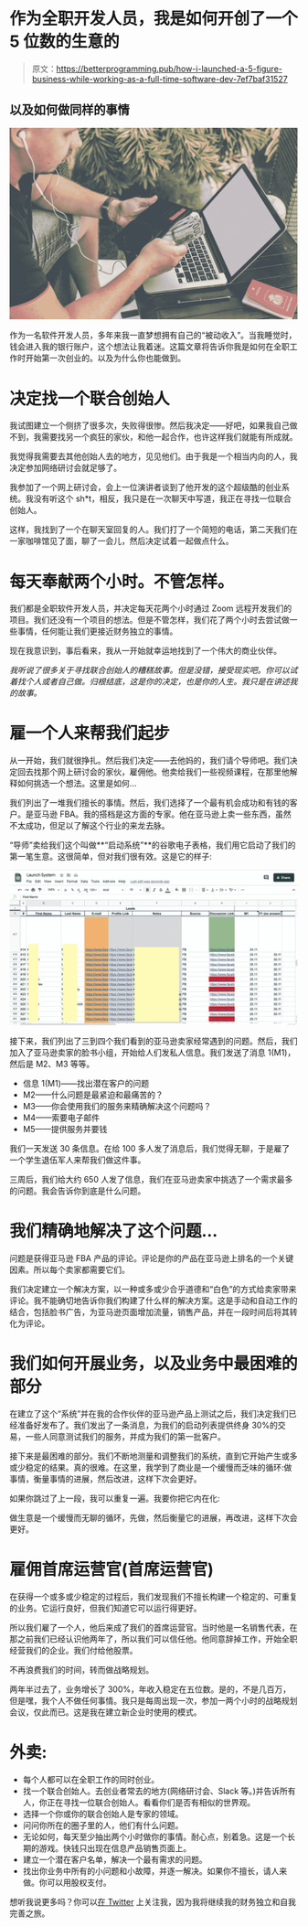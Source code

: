 # 作为全职开发人员，我是如何开创了一个 5 位数的生意的

> 原文：<https://betterprogramming.pub/how-i-launched-a-5-figure-business-while-working-as-a-full-time-software-dev-7ef7baf31527>

## 以及如何做同样的事情

![](img/3800277516176db2a56fdbb4aef4a16b.png)

作为一名软件开发人员，多年来我一直梦想拥有自己的“被动收入”。当我睡觉时，钱会进入我的银行账户，这个想法让我着迷。这篇文章将告诉你我是如何在全职工作时开始第一次创业的。以及为什么你也能做到。

# 决定找一个联合创始人

我试图建立一个侧挤了很多次，失败得很惨。然后我决定——好吧，如果我自己做不到，我需要找另一个疯狂的家伙，和他一起合作，也许这样我们就能有所成就。

我觉得我需要去其他创始人去的地方，见见他们。由于我是一个相当内向的人，我决定参加网络研讨会就足够了。

我参加了一个网上研讨会，会上一位演讲者谈到了他开发的这个超级酷的创业系统。我没有听这个 sh*t，相反，我只是在一次聊天中写道，我正在寻找一位联合创始人。

这样，我找到了一个在聊天室回复的人。我们打了一个简短的电话，第二天我们在一家咖啡馆见了面，聊了一会儿，然后决定试着一起做点什么。

# 每天奉献两个小时。不管怎样。

我们都是全职软件开发人员，并决定每天花两个小时通过 Zoom 远程开发我们的项目。我们还没有一个项目的想法。但是不管怎样，我们花了两个小时去尝试做一些事情，任何能让我们更接近财务独立的事情。

现在我意识到，事后看来，我从一开始就幸运地找到了一个伟大的商业伙伴。

*我听说了很多关于寻找联合创始人的糟糕故事。但是没错，接受现实吧。你可以试着找个人或者自己做。归根结底，这是你的决定，也是你的人生。我只是在讲述我的故事。*

# 雇一个人来帮我们起步

从一开始，我们就很挣扎。然后我们决定——去他妈的，我们请个导师吧。我们决定回去找那个网上研讨会的家伙，雇佣他。他卖给我们一些视频课程，在那里他解释如何挑选一个想法。这里是如何…

我们列出了一堆我们擅长的事情。然后，我们选择了一个最有机会成功和有钱的客户。是亚马逊 FBA。我的搭档是这方面的专家。他在亚马逊上卖一些东西，虽然不太成功，但足以了解这个行业的来龙去脉。

“导师”卖给我们这个叫做**“启动系统”**的谷歌电子表格，我们用它启动了我们的第一笔生意。这很简单，但对我们很有效。这是它的样子:

![](img/9e1a885a3eefc3a68e7f3aeb38d66e0c.png)

接下来，我们列出了三到四个我们看到的亚马逊卖家经常遇到的问题。然后，我们加入了亚马逊卖家的脸书小组，开始给人们发私人信息。我们发送了消息 1(M1)，然后是 M2、M3 等等。

*   信息 1(M1)——找出潜在客户的问题
*   M2——什么问题是最紧迫和最痛苦的？
*   M3——你会使用我们的服务来精确解决这个问题吗？
*   M4——索要电子邮件
*   M5——提供服务并要钱

我们一天发送 30 条信息。在给 100 多人发了消息后，我们觉得无聊，于是雇了一个学生退伍军人来帮我们做这件事。

三周后，我们给大约 650 人发了信息，我们在亚马逊卖家中挑选了一个需求最多的问题。我会告诉你到底是什么问题。

# 我们精确地解决了这个问题…

问题是获得亚马逊 FBA 产品的评论。评论是你的产品在亚马逊上排名的一个关键因素。所以每个卖家都需要它们。

我们决定建立一个解决方案，以一种或多或少合乎道德和“白色”的方式给卖家带来评论。我不能确切地告诉你我们构建了什么样的解决方案。这是手动和自动工作的结合，包括脸书广告，为亚马逊页面增加流量，销售产品，并在一段时间后将其转化为评论。

# 我们如何开展业务，以及业务中最困难的部分

在建立了这个“系统”并在我的合作伙伴的亚马逊产品上测试之后，我们决定我们已经准备好发布了。我们发出了一条消息，为我们的启动列表提供终身 30%的交易，一些人同意测试我们的服务，并成为我们的第一批客户。

接下来是最困难的部分。我们不断地测量和调整我们的系统，直到它开始产生或多或少稳定的结果。真的很难。在这里，我学到了商业是一个缓慢而乏味的循环:做事情，衡量事情的进展，然后改进，这样下次会更好。

如果你跳过了上一段，我可以重复一遍。我要你把它内在化:

做生意是一个缓慢而无聊的循环，先做，然后衡量它的进展，再改进，这样下次会更好。

# 雇佣首席运营官(首席运营官)

在获得一个或多或少稳定的过程后，我们发现我们不擅长构建一个稳定的、可重复的业务。它运行良好，但我们知道它可以运行得更好。

所以我们雇了一个人，他后来成了我们的首席运营官。当时他是一名销售代表，在那之前我们已经认识他两年了，所以我们可以信任他。他同意辞掉工作，开始全职经营我们的企业。我们付给他股票。

不再浪费我们的时间，转而做战略规划。

两年半过去了，业务增长了 300%，年收入稳定在五位数。是的，不是几百万，但是嘿，我个人不做任何事情。我只是每周出现一次，参加一两个小时的战略规划会议，仅此而已。这是我在建立新企业时使用的模式。

# **外卖:**

*   每个人都可以在全职工作的同时创业。
*   找一个联合创始人。去创业者常去的地方(网络研讨会、Slack 等。)并告诉所有人，你正在寻找一位联合创始人。看看你们是否有相似的世界观。
*   选择一个你或你的联合创始人是专家的领域。
*   问问你所在的圈子里的人，他们有什么问题。
*   无论如何，每天至少抽出两个小时做你的事情。耐心点，别着急。这是一个长期的游戏。快钱只出现在信息产品销售页面上。
*   建立一个潜在客户名单，解决一个最有需求的问题。
*   找出你业务中所有的小问题和小故障，并逐一解决。如果你不擅长，请人来做。你可以用股权支付。

想听我说更多吗？你可以[在 Twitter](https://twitter.com/AlexBezhan) 上关注我，因为我将继续我的财务独立和自我完善之旅。